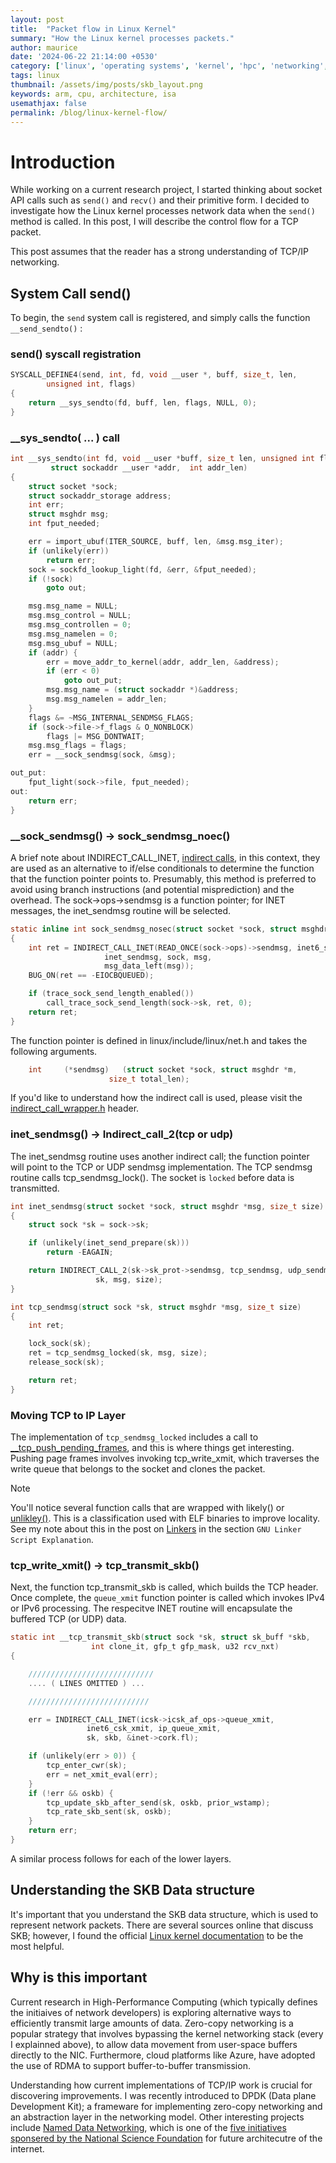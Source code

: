 ```yaml
---
layout: post
title:  "Packet flow in Linux Kernel"
summary: "How the Linux kernel processes packets."
author: maurice
date: '2024-06-22 21:14:00 +0530'
category: ['linux', 'operating systems', 'kernel', 'hpc', 'networking', 'systems']
tags: linux
thumbnail: /assets/img/posts/skb_layout.png
keywords: arm, cpu, architecture, isa
usemathjax: false
permalink: /blog/linux-kernel-flow/
---
```


# Introduction
While working on a current research project, I started thinking about socket API calls such as `send()` and `recv()` and their primitive form.  I decided to investigate how the Linux kernel processes network data when the `send()` method is called.  In this post, I will describe the control flow for a TCP packet.

This post assumes that the reader has a strong understanding of TCP/IP networking.

## System Call send()
To begin, the `send` system call is registered, and simply calls the function `__send_sendto()` :

### send() syscall registration
```c
SYSCALL_DEFINE4(send, int, fd, void __user *, buff, size_t, len,
		unsigned int, flags)
{
	return __sys_sendto(fd, buff, len, flags, NULL, 0);
}
```

### __sys_sendto( ... ) call
```c
int __sys_sendto(int fd, void __user *buff, size_t len, unsigned int flags,
		 struct sockaddr __user *addr,  int addr_len)
{
	struct socket *sock;
	struct sockaddr_storage address;
	int err;
	struct msghdr msg;
	int fput_needed;

	err = import_ubuf(ITER_SOURCE, buff, len, &msg.msg_iter);
	if (unlikely(err))
		return err;
	sock = sockfd_lookup_light(fd, &err, &fput_needed);
	if (!sock)
		goto out;

	msg.msg_name = NULL;
	msg.msg_control = NULL;
	msg.msg_controllen = 0;
	msg.msg_namelen = 0;
	msg.msg_ubuf = NULL;
	if (addr) {
		err = move_addr_to_kernel(addr, addr_len, &address);
		if (err < 0)
			goto out_put;
		msg.msg_name = (struct sockaddr *)&address;
		msg.msg_namelen = addr_len;
	}
	flags &= ~MSG_INTERNAL_SENDMSG_FLAGS;
	if (sock->file->f_flags & O_NONBLOCK)
		flags |= MSG_DONTWAIT;
	msg.msg_flags = flags;
	err = __sock_sendmsg(sock, &msg);

out_put:
	fput_light(sock->file, fput_needed);
out:
	return err;
}
```

### __sock_sendmsg() -> sock_sendmsg_noec()

A brief note about INDIRECT_CALL_INET, [indirect calls](https://www.gnu.org/software/gawk/manual/html_node/Indirect-Calls.html), in this context, they are used as an alternative to if/else conditionals to determine the function that the function pointer points to.  Presumably, this method is preferred to avoid using branch instructions (and potential misprediction) and the overhead.  The sock->ops->sendmsg is a function pointer; for INET messages, the inet_sendmsg routine will be selected.

```c
static inline int sock_sendmsg_nosec(struct socket *sock, struct msghdr *msg)
{
	int ret = INDIRECT_CALL_INET(READ_ONCE(sock->ops)->sendmsg, inet6_sendmsg,
				     inet_sendmsg, sock, msg,
				     msg_data_left(msg));
	BUG_ON(ret == -EIOCBQUEUED);

	if (trace_sock_send_length_enabled())
		call_trace_sock_send_length(sock->sk, ret, 0);
	return ret;
}
```

The function pointer is defined in linux/include/linux/net.h and takes the following arguments.
```c
	int		(*sendmsg)   (struct socket *sock, struct msghdr *m,
				      size_t total_len);
```

If you'd like to understand how the indirect call is used, please visit the [indirect_call_wrapper.h](https://github.com/torvalds/linux/blob/master/include/linux/indirect_call_wrapper.h#L57) header.



### inet_sendmsg() -> Indirect_call_2(tcp or udp)
The inet_sendmsg routine uses another indirect call; the function pointer will point to the TCP or UDP sendmsg implementation.  The TCP sendmsg routine calls tcp_sendmsg_lock().  The socket is `locked` before data is transmitted.

```c
int inet_sendmsg(struct socket *sock, struct msghdr *msg, size_t size)
{
	struct sock *sk = sock->sk;

	if (unlikely(inet_send_prepare(sk)))
		return -EAGAIN;

	return INDIRECT_CALL_2(sk->sk_prot->sendmsg, tcp_sendmsg, udp_sendmsg,
			       sk, msg, size);
}
```

```c
int tcp_sendmsg(struct sock *sk, struct msghdr *msg, size_t size)
{
	int ret;

	lock_sock(sk);
	ret = tcp_sendmsg_locked(sk, msg, size);
	release_sock(sk);

	return ret;
}
```

### Moving TCP to IP Layer
The implementation of `tcp_sendmsg_locked` includes a call to [__tcp_push_pending_frames](https://github.com/torvalds/linux/blob/master/net/ipv4/tcp.c#L1297), and this is where things get interesting.  Pushing page frames involves invoking tcp_write_xmit, which traverses the write queue that belongs to the socket and clones the packet.

> [!Note]
> You'll notice several function calls that are wrapped with likely() or [unlikley()](https://github.com/torvalds/linux/blob/master/net/ipv4/tcp_output.c#L3011).  This is a classification used with ELF binaries to improve locality.  See my note about this in the post on [Linkers](https://www.thecodeguardian.dev/blog/learn-about-linkers/#/) in the section `GNU Linker Script Explanation`.


### tcp_write_xmit() -> tcp_transmit_skb()

Next, the function tcp_transmit_skb is called, which builds the TCP header.  Once complete, the `queue_xmit` function pointer is called which invokes IPv4 or IPv6 processing.  The respecitve INET routine will encapsulate the buffered TCP (or UDP) data.

```c
static int __tcp_transmit_skb(struct sock *sk, struct sk_buff *skb,
			      int clone_it, gfp_t gfp_mask, u32 rcv_nxt)
{

    ////////////////////////////
	.... ( LINES OMITTED ) ...

    ///////////////////////////

	err = INDIRECT_CALL_INET(icsk->icsk_af_ops->queue_xmit,
				 inet6_csk_xmit, ip_queue_xmit,
				 sk, skb, &inet->cork.fl);

	if (unlikely(err > 0)) {
		tcp_enter_cwr(sk);
		err = net_xmit_eval(err);
	}
	if (!err && oskb) {
		tcp_update_skb_after_send(sk, oskb, prior_wstamp);
		tcp_rate_skb_sent(sk, oskb);
	}
	return err;
}

```

A similar process follows for each of the lower layers.

## Understanding the SKB Data structure
It's important that you understand the SKB data structure, which is used to represent network packets.  There are several sources online that discuss SKB; however, I found the official [Linux kernel documentation](https://docs.kernel.org/networking/skbuff.html) to be the most helpful.

## Why is this important

Current research in High-Performance Computing (which typically defines the initiaives of network developers) is exploring alternative ways to efficiently transmit large amounts of data.  Zero-copy networking is a popular strategy that involves bypassing the kernel networking stack (every I explainned above), to allow data movement from user-space buffers directly to the NIC.  Furthermore, cloud platforms like Azure, have adopted the use of RDMA to support buffer-to-buffer transmission.

Understanding how current implementations of TCP/IP work is crucial for discovering improvements.  I was recently introduced to DPDK (Data plane Development Kit); a frameware for implementing zero-copy networking and an abstraction layer in the networking model.  Other interesting projects include [Named Data Networking](), which is one of the [five initiatives sponsered by the National Science Foundation](http://www.nets-fia.net/) for future architecutre of the internet.